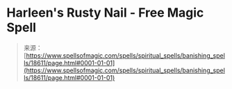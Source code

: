 <!--yml

category: 未分类

date: 2024-06-12 19:00:18

-->

# Harleen's Rusty Nail - Free Magic Spell

> 来源：[https://www.spellsofmagic.com/spells/spiritual_spells/banishing_spells/18611/page.html#0001-01-01](https://www.spellsofmagic.com/spells/spiritual_spells/banishing_spells/18611/page.html#0001-01-01)
